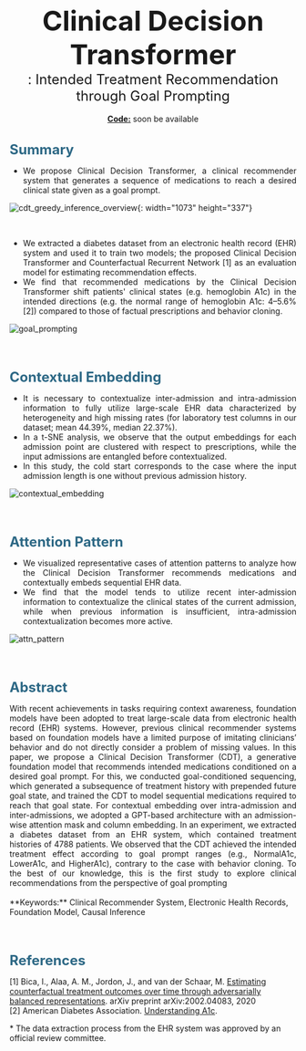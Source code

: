 <center><font size="10"><b>Clinical Decision Transformer</b> </font></center>
<center><font size="5">: Intended Treatment Recommendation through Goal Prompting</font></center>
<br>
<center> <u><b>Code:</b></u> soon be available </center>

<br>

<span style="color: #2d6885"><font size="5"><b>Summary</b></font></span>
- <div style="text-align: justify">We propose Clinical Decision Transformer, a clinical recommender system that generates a sequence of medications to reach a desired clinical state given as a goal prompt.</div>

![cdt_greedy_inference_overview](https://user-images.githubusercontent.com/119850923/215732828-d03b841f-209c-4e8f-8725-f9303b108f65.gif){: width="1073" height="337"}

<br>

- <div style="text-align: justify">We extracted a diabetes dataset from an electronic health record (EHR) system and used it to train two models; the proposed Clinical Decision Transformer and Counterfactual Recurrent Network [1] as an evaluation model for estimating recommendation effects.</div>
- <div style="text-align: justify">We find that recommended medications by the Clinical Decision Transformer shift patients' clinical states (e.g. hemoglobin A1c) in the intended directions (e.g. the normal range of hemoglobin A1c: 4&ndash;5.6% [2]) compared to those of factual prescriptions and behavior cloning.</div>

![goal_prompting](https://user-images.githubusercontent.com/119850923/215706750-0ebdd228-bd20-4af6-ae9e-f67625780f96.png)

<br><br>

<span style="color: #2d6885"><font size="5"><b>Contextual Embedding</b></font></span>
- <div style="text-align: justify">It is necessary to contextualize inter-admission and intra-admission information to fully utilize large-scale EHR data characterized by heterogeneity and high missing rates (for laboratory test columns in our dataset; mean 44.39%, median 22.37%).</div>
- <div style="text-align: justify">In a t-SNE analysis, we observe that the output embeddings for each admission point are clustered with respect to prescriptions, while the input admissions are entangled before contextualized.</div>
- <div style="text-align: justify">In this study, the cold start corresponds to the case where the input admission length is one without previous admission history.</div>

![contextual_embedding](https://user-images.githubusercontent.com/119850923/215558959-79e21b1b-89f3-4792-b4c9-f43ad2ac4884.png)

<br><br>

<span style="color: #2d6885"><font size="5"><b>Attention Pattern</b></font></span>
- <div style="text-align: justify">We visualized representative cases of attention patterns to analyze how the Clinical Decision Transformer recommends medications and contextually embeds sequential EHR data.</div>
- <div style="text-align: justify">We find that the model tends to utilize recent inter-admission information to contextualize the clinical states of the current admission, while when previous information is insufficient, intra-admission contextualization becomes more active.</div>

![attn_pattern](https://user-images.githubusercontent.com/119850923/215719774-4029ec45-4228-49f5-b30c-ccafc76ef215.png)

<br><br>

<span style="color: #2d6885"><font size="5"><b>Abstract</b></font></span>

<div style="text-align: justify"> With recent achievements in tasks requiring context awareness, foundation models have been adopted to treat large-scale data from electronic health record (EHR) systems. However, previous clinical recommender systems based on foundation models have a limited purpose of imitating clinicians’ behavior and do not directly consider a problem of missing values. In this paper, we propose a Clinical Decision Transformer (CDT), a generative foundation model that recommends intended medications conditioned on a desired goal prompt. For this, we conducted goal-conditioned sequencing, which generated a subsequence of treatment history with prepended future goal state, and trained the CDT to model sequential medications required to reach that goal state. For contextual embedding over intra-admission and inter-admissions, we adopted a GPT-based architecture with an admission-wise attention mask and column embedding. In an experiment, we extracted a diabetes dataset from an EHR system, which contained treatment histories of 4788 patients. We observed that the CDT achieved the intended treatment effect according to goal prompt ranges (e.g., NormalA1c, LowerA1c, and HigherA1c), contrary to the case with  behavior cloning. To the best of our knowledge, this is the first study to explore clinical recommendations from the perspective of goal prompting</div>
<br>
**Keywords:** Clinical Recommender System, Electronic Health Records, Foundation Model, Causal Inference

<br><br>

<span style="color: #2d6885"><font size="5"><b>References</b></font></span>

[1] Bica, I., Alaa, A. M., Jordon, J., and van der Schaar, M.
[Estimating counterfactual treatment outcomes over time
through adversarially balanced representations](https://arxiv.org/abs/2002.04083). arXiv
preprint arXiv:2002.04083, 2020  
[2] American Diabetes Association. [Understanding A1c](https://diabetes.org/diabetes/a1c).  

\* The data extraction process from the EHR system was approved by an official review committee.

